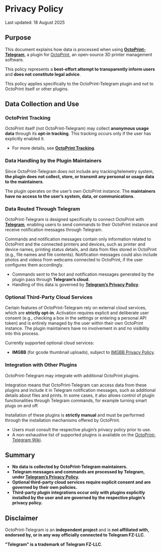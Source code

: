 # Privacy Policy

Last updated: 18 August 2025

## Purpose

This document explains how data is processed when using [**OctoPrint-Telegram**](https://github.com/jacopotediosi/OctoPrint-Telegram), a plugin for [OctoPrint](https://github.com/OctoPrint/OctoPrint), an open-source 3D printer management software.

This policy represents a **best-effort attempt to transparently inform users** and **does not constitute legal advice**.

This policy applies specifically to the OctoPrint-Telegram plugin and not to OctoPrint itself or other plugins.

## Data Collection and Use

### OctoPrint Tracking

OctoPrint itself (not OctoPrint-Telegram) may collect **anonymous usage data** through its **opt-in tracking**. This tracking occurs only if the user has explicitly enabled it.

- For more details, see [**OctoPrint Tracking**](https://tracking.octoprint.org/).

### Data Handling by the Plugin Maintainers

Since OctoPrint-Telegram does not include any tracking/telemetry system, **the plugin does not collect, store, or transmit any personal or usage data to the maintainers**.

The plugin operates on the user’s own OctoPrint instance. The **maintainers have no access to the user’s system, data, or communications**.

### Data Routed Through Telegram

OctoPrint-Telegram is designed specifically to connect OctoPrint with [**Telegram**](https://telegram.org/), enabling users to send commands to their OctoPrint instance and receive notification messages through Telegram.

Commands and notification messages contain only information related to OctoPrint and the connected printers and devices, such as printer and device names, printing status details, and data from files stored in OctoPrint (e.g., file names and file contents).
Notification messages could also include photos and videos from webcams connected to OctoPrint, if the user configures them accordingly.

- Commands sent to the bot and notification messages generated by the plugin pass through **Telegram’s cloud**.
- Handling of this data is governed by [**Telegram’s Privacy Policy**](https://telegram.org/privacy/).

### Optional Third-Party Cloud Services

Certain features of OctoPrint-Telegram rely on external cloud services, which are **strictly opt-in**.
Activation requires explicit and deliberate user consent (e.g., checking a box in the settings or entering a personal API token) and is entirely managed by the user within their own OctoPrint instance.
The plugin maintainers have no involvement in and no visibility into this process.

Currently supported optional cloud services:

- **IMGBB** (for gcode thumbnail uploads), subject to [IMGBB Privacy Policy](https://imgbb.com/privacy).

### Integration with Other Plugins

OctoPrint-Telegram may integrate with additional OctoPrint plugins.

Integration means that OctoPrint-Telegram can access data from these plugins and include it in Telegram notification messages, such as additional details about files and prints.
In some cases, it also allows control of plugin functionalities through Telegram commands, for example turning smart plugs on and off.

Installation of these plugins is **strictly manual** and must be performed through the installation mechanisms offered by OctoPrint.

- Users must consult the respective plugin’s privacy policy prior to use.
- A non-exhaustive list of supported plugins is available on the [OctoPrint-Telegram Wiki](https://github.com/jacopotediosi/OctoPrint-Telegram/wiki/01-%E2%80%90-Installation#additional-requirements).

## Summary

- **No data is collected by OctoPrint-Telegram maintainers.**
- **Telegram messages and commands are processed by Telegram, under [Telegram’s Privacy Policy](https://telegram.org/privacy/).**
- **Optional third-party cloud services require explicit consent and are governed by their own policies.**
- **Third-party plugin integrations occur only with plugins explicitly installed by the user and are governed by the respective plugin’s privacy policy.**

## Disclaimer

OctoPrint-Telegram is an **independent project** and is **not affiliated with, endorsed by, or in any way officially connected to Telegram FZ-LLC**.

**"Telegram" is a trademark of Telegram FZ-LLC**.
